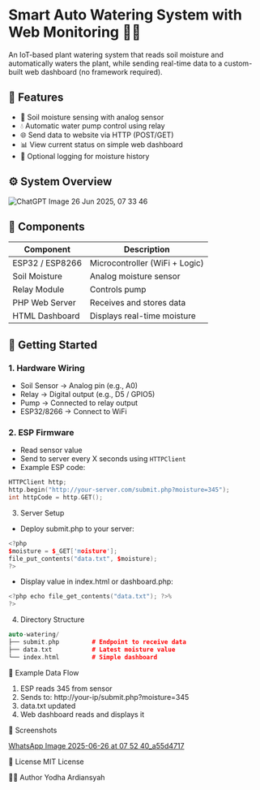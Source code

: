 # Smart Auto Watering System with Web Monitoring 🌱💧

An IoT-based plant watering system that reads soil moisture and automatically waters the plant, while sending real-time data to a custom-built web dashboard (no framework required).

## 🌟 Features

- 🌱 Soil moisture sensing with analog sensor
- 💧 Automatic water pump control using relay
- 🌐 Send data to website via HTTP (POST/GET)
- 📊 View current status on simple web dashboard
- 📅 Optional logging for moisture history

## ⚙️ System Overview

![ChatGPT Image 26 Jun 2025, 07 33 46](https://github.com/user-attachments/assets/dcb944f1-ac02-4cae-8ea8-ab09b7b4b70a)

## 🔧 Components

| Component         | Description                   |
|-------------------|-------------------------------|
| ESP32 / ESP8266   | Microcontroller (WiFi + Logic)|
| Soil Moisture     | Analog moisture sensor        |
| Relay Module      | Controls pump                 |
| PHP Web Server    | Receives and stores data      |
| HTML Dashboard    | Displays real-time moisture   |

## 🚀 Getting Started

### 1. Hardware Wiring

- Soil Sensor → Analog pin (e.g., A0)
- Relay → Digital output (e.g., D5 / GPIO5)
- Pump → Connected to relay output
- ESP32/8266 → Connect to WiFi

### 2. ESP Firmware

- Read sensor value
- Send to server every X seconds using `HTTPClient`
- Example ESP code:
```cpp
HTTPClient http;
http.begin("http://your-server.com/submit.php?moisture=345");
int httpCode = http.GET();
```
3. Server Setup
- Deploy submit.php to your server:
```cpp
<?php
$moisture = $_GET['moisture'];
file_put_contents("data.txt", $moisture);
?>
```
- Display value in index.html or dashboard.php:
```cpp
<?php echo file_get_contents("data.txt"); ?>%
?>
```
4. Directory Structure
```cpp
auto-watering/
├── submit.php         # Endpoint to receive data
├── data.txt           # Latest moisture value
└── index.html         # Simple dashboard
```
🧪 Example Data Flow
1. ESP reads 345 from sensor
2. Sends to: http://your-ip/submit.php?moisture=345
3. data.txt updated
4. Web dashboard reads and displays it

📸 Screenshots

[WhatsApp Image 2025-06-26 at 07 52 40_a55d4717](https://github.com/user-attachments/assets/2b83da5c-64bd-46e6-892c-1aa0ccf91da2)

📜 License
MIT License

👨‍💻 Author
Yodha Ardiansyah
